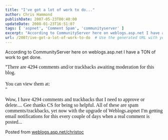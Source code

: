 ```yaml
---
title: "I've got a lot of work to do..."
author: Chris Hammond
publishDate: 2007-05-23T00:40:00
updateDate: 2008-01-23T16:51:07
tags: [ 'aspnet', 'Comment Spam', 'communityserver' ]
excerpt: "According to CommunityServer here on weblogs.asp.net I have a TON of work to get done. \"There are 4294 comments and/or trackbacks awaiting moderation for this blog.You can view them at:\" Wow, I have 4294 comments and trackbacks that I need to approve or delete.... Gee thanks CS for being so helpful. All of these are spam comments/trackbacks, yet now with the upgrade of Weblogs.aspnet I'm getting email notifications for this every couple of days when a real comment is posted... Posted from..."
url: /2007/ive-got-a-lot-of-work-to-do  # Use the generated URL with year
---
```

<P mce_keep="true">According to CommunityServer here on weblogs.asp.net I have a TON of work to get done.</P> <P mce_keep="true">"<SPAN style="FONT-SIZE: 12pt; FONT-FAMILY: 'Times New Roman','serif'; mso-fareast-font-family: 'Times New Roman'; mso-ansi-language: EN-US; mso-fareast-language: EN-US; mso-bidi-language: AR-SA">There are 4294 comments and/or trackbacks awaiting moderation for this blog.<BR><BR>You can view them at:<BR style="mso-special-character: line-break">"</SPAN></P> <P mce_keep="true"><SPAN style="FONT-SIZE: 12pt; FONT-FAMILY: 'Times New Roman','serif'; mso-fareast-font-family: 'Times New Roman'; mso-ansi-language: EN-US; mso-fareast-language: EN-US; mso-bidi-language: AR-SA">Wow, I have 4294 comments and trackbacks that I need to approve or delete.... Gee thanks CS for being so helpful. All of these are spam comments/trackbacks, yet now with the upgrade of Weblogs.aspnet I'm getting email notifications for this every couple of days when a real comment is posted...</SPAN></P> Posted from <A href="https://weblogs.asp.net/christoc/">weblogs.asp.net/christoc</a>
